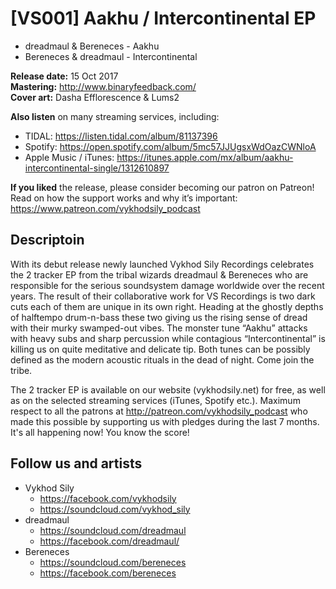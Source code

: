 # [VS001] Aakhu / Intercontinental EP

- dreadmaul & Bereneces - Aakhu
- Bereneces & dreadmaul - Intercontinental

**Release date:** 15 Oct 2017<br>
**Mastering:** http://www.binaryfeedback.com/<br>
**Cover art:** Dasha Efflorescence & Lums2

**Also listen** on many streaming services, including:

- TIDAL: https://listen.tidal.com/album/81137396
- Spotify: https://open.spotify.com/album/5mc57JJUgsxWdOazCWNloA
- Apple Music / iTunes: https://itunes.apple.com/mx/album/aakhu-intercontinental-single/1312610897

**If you liked** the release, please consider becoming our patron on Patreon! Read on how the support works and why it’s important: https://www.patreon.com/vykhodsily_podcast

## Descriptoin

With its debut release newly launched Vykhod Sily Recordings celebrates the 2 tracker EP from the tribal wizards dreadmaul & Bereneces who are responsible for the serious soundsystem damage worldwide over the recent years. The result of their collaborative work for VS Recordings is two dark cuts each of them are unique in its own right. Heading at the ghostly depths of halftempo drum-n-bass these two giving us the rising sense of dread with their murky swamped-out vibes. The monster tune “Aakhu” attacks with heavy subs and sharp percussion while contagious “Intercontinental” is killing us on quite meditative and delicate tip. Both tunes can be possibly defined as the modern acoustic rituals in the dead of night. Come join the tribe. 

The 2 tracker EP is available on our website (vykhodsily.net) for free, as well as on the selected streaming services (iTunes, Spotify etc.). Maximum respect to all the patrons at http://patreon.com/vykhodsily_podcast who made this possible by supporting us with pledges during the last 7 months. It's all happening now! You know the score!

## Follow us and artists

- Vykhod Sily
  - https://facebook.com/vykhodsily
  - https://soundcloud.com/vykhod_sily
- dreadmaul
  - https://soundcloud.com/dreadmaul
  - https://facebook.com/dreadmaul/
- Bereneces
  - https://soundcloud.com/bereneces
  - https://facebook.com/bereneces
